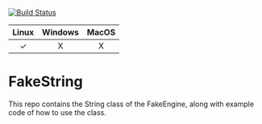 [![Build Status](https://travis-ci.com/Cankar001/FakeString.svg?branch=master)](https://travis-ci.com/Cankar001/FakeString)

| Linux | Windows | MacOS |
|:--------:| :-: | :-: |
| ✓    | X | X

# FakeString
This repo contains the String class of the FakeEngine, along with example code of how to use the class.

